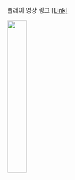 플레이 영상 링크 [[Link]](https://youtube.com/shorts/VbU0yScd-DA?feature=share)

<img width="30%" src="https://user-images.githubusercontent.com/42234609/201576255-12b8823e-ef5e-4f1a-b609-5fd257829ac7.gif"/>

